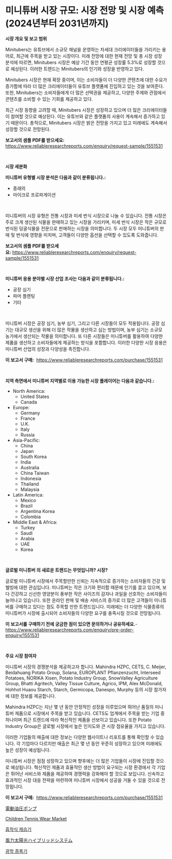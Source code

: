 <p><h1>미니튜버 시장 규모: 시장 전망 및 시장 예측 (2024년부터 2031년까지)</h1></p><p><strong>시장 개요 및 보고 범위</strong></p>
<p><p>Minitubers는 유튜브에서 소규모 채널을 운영하는 차세대 크리에이터들을 가리키는 용어로, 최근에 주목을 받고 있는 시장이다. 미래 전망에 대한 현재 전망 및 총 시장 성장 분석에 따르면, Minitubers 시장은 예상 기간 동안 연평균 성장률 5.3%로 성장할 것으로 예상된다. 이러한 트렌드는 Minitubers의 인기와 성장을 반영하고 있다.</p><p>Minitubers 시장은 현재 확장 중이며, 이는 소비자들이 더 다양한 콘텐츠에 대한 수요가 증가함에 따라 더 많은 크리에이터들이 유튜브 플랫폼에 진입하고 있는 것을 보여준다. 또한, Minitubers는 소비자들에게 더 많은 선택권을 제공하고, 다양한 주제와 관점에서 콘텐츠를 소비할 수 있는 기회를 제공하고 있다.</p><p>최근 시장 동향을 고려할 때, Minitubers 시장은 성장하고 있으며 더 많은 크리에이터들이 참여할 것으로 예상된다. 이는 유튜브와 같은 플랫폼의 사용이 계속해서 증가하고 있기 때문이다. 총적으로, Minitubers 시장은 밝은 전망을 가지고 있고 미래에도 계속해서 성장할 것으로 전망된다.</p></p>
<p><strong>보고서의 샘플 PDF를 받으세요:</strong> <a href="https://www.reliableresearchreports.com/enquiry/request-sample/1551531">https://www.reliableresearchreports.com/enquiry/request-sample/1551531</a></p>
<p>&nbsp;</p>
<p><strong>시장 세분화</strong></p>
<p><strong>미니튜버 유형별 시장 분석은 다음과 같이 분류됩니다.:</strong></p>
<p><ul><li>종래의</li><li>마이크로 프로파게이션</li></ul></p>
<p>&nbsp;</p>
<p><p>미니튜버의 시장 유형은 전통 시장과 미세 번식 시장으로 나눌 수 있습니다. 전통 시장은 주로 크게 생산된 식물을 판매하고 있는 시장을 가리키며, 미세 번식 시장은 작은 규모로 번식된 덩굴식물을 전문으로 판매하는 시장을 의미합니다. 두 시장 모두 미니튜버의 판매 및 번식에 영향을 미치며, 고객들이 다양한 옵션을 선택할 수 있도록 도와줍니다.</p></p>
<p><strong>보고서의 샘플 PDF를 받으세요:</strong>&nbsp;<a href="https://www.reliableresearchreports.com/enquiry/request-sample/1551531">https://www.reliableresearchreports.com/enquiry/request-sample/1551531</a></p>
<p>&nbsp;</p>
<p><strong> 미니튜버 응용 분야별 시장 산업 조사는 다음과 같이 분류됩니다.:</strong></p>
<p><ul><li>공장 심기</li><li>파머 플랜팅</li><li>기타</li></ul></p>
<p>&nbsp;</p>
<p><p>미니튜버 시장은 공장 심기, 농부 심기, 그리고 다른 시장들이 모두 적용됩니다. 공장 심기는 대규모 생산을 위해 더 많은 작물을 생산하고 심는 방법이며, 농부 심기는 소규모 농가에서 생산되는 작물을 의미합니다. 또 다른 시장들은 미니튜버를 활용하여 다양한 제품을 생산하고 소비자들에게 제공하는 방식을 포함합니다. 이러한 다양한 시장 응용은 미니튜버 산업의 성장과 다양성을 촉진합니다.</p></p>
<p><strong>이 보고서 구매:</strong>&nbsp; <a href="https://www.reliableresearchreports.com/purchase/1551531">https://www.reliableresearchreports.com/purchase/1551531</a></p>
<p>&nbsp;</p>
<p><strong>지역 측면에서 미니튜버 지역별로 이용 가능한 시장 플레이어는 다음과 같습니다.:</strong></p>
<p><ul>
    <li>
        North America:
        <ul>
            <li>United States</li>
            <li>Canada</li>
        </ul>
    </li>
    <li>
        Europe:
        <ul>
            <li>Germany</li>
            <li>France</li>
            <li>U.K.</li>
            <li>Italy</li>
            <li>Russia</li>
        </ul>
    </li>
    <li>
        Asia-Pacific:
        <ul>
            <li>China</li>
            <li>Japan</li>
            <li>South Korea</li>
            <li>India</li>
            <li>Australia</li>
            <li>China Taiwan</li>
            <li>Indonesia</li>
            <li>Thailand</li>
            <li>Malaysia</li>
        </ul>
    </li>
    <li>
        Latin America:
        <ul>
            <li>Mexico</li>
            <li>Brazil</li>
            <li>Argentina Korea</li>
            <li>Colombia</li>
        </ul>
    </li>
    <li>
        Middle East & Africa:
        <ul>
            <li>Turkey</li>
            <li>Saudi</li>
            <li>Arabia</li>
            <li>UAE</li>
            <li>Korea</li>
        </ul>
    </li>
    </ul></p>
<p>&nbsp;</p>
<p><strong>글로벌 미니튜버 의 새로운 트렌드는 무엇입니까? 시장?</strong></p>
<p><p>글로벌 미니튜버 시장에서 주목할만한 신뢰는 지속적으로 증가하는 소비자들의 건강 및 웰빙에 대한 관심입니다. 미니튜버는 작은 크기와 편리함 때문에 인기를 끌고 있으며, 보다 건강하고 신선한 영양분이 풍부한 작은 사이즈의 감자나 과일을 선호하는 소비자들이 늘어나고 있습니다. 또한 온라인 판매 및 배송 서비스의 증가로 더 많은 고객들이 미니튜버를 구매하고 있다는 점도 주목할 만한 트렌드입니다. 미래에는 더 다양한 식물종류의 미니튜버가 시장에 출시되어 소비자들의 다양한 요구를 충족시킬 것으로 전망됩니다.</p></p>
<p><strong>이 보고서를 구매하기 전에 궁금한 점이 있으면 문의하거나 공유하세요.</strong>- <a href="https://www.reliableresearchreports.com/enquiry/pre-order-enquiry/1551531">https://www.reliableresearchreports.com/enquiry/pre-order-enquiry/1551531</a></p>
<p>&nbsp;</p>
<p><strong>주요 시장 참여자</strong></p>
<p><p>미니튜버 시장의 경쟁분석을 제공하고자 합니다. Mahindra HZPC, CETS, C. Meijer, Beidahuang Potato Group, Solana, EUROPLANT Pflanzenzucht, Interseed Potatoes, NORIKA Xisen, Potato Industry Group, SnowValley Agriculture Group, Bhatti Agritech, Valley Tissue Culture, Agrico, IPM, Alex McDonald, Hohhot Huaou Starch, Starch, Germicopa, Danespo, Murphy 등의 시장 참가자에 대한 정보를 제공합니다. </p><p>Mahindra HZPC는 지난 몇 년 동안 안정적인 성장을 이루었으며 뛰어난 품질의 미니튜버 제품으로 시장에서 주목을 받고 있습니다. CETS도 업계에서 주목을 받는 기업 중 하나이며 최근 트렌드에 따라 혁신적인 제품을 선보이고 있습니다. 또한 Potato Industry Group은 글로벌 시장에서 높은 인지도와 큰 시장 점유율을 가지고 있습니다. </p><p>이러한 기업들의 매출에 대한 정보는 다양한 웹사이트나 리포트를 통해 확인할 수 있습니다. 각 기업마다 다르지만 매출은 최근 몇 년 동안 꾸준히 성장하고 있으며 미래에도 높은 성장이 예상됩니다. </p><p>미니튜버 시장은 점점 성장하고 있으며 향후에는 더 많은 기업들이 시장에 진입할 것으로 예상됩니다. 혁신적인 제품과 효율적인 생산 방법이 요구되는 시장 환경에서 각 기업은 뛰어난 서비스와 제품을 제공하여 경쟁력을 강화해야 할 것으로 보입니다. 신속하고 효과적인 시장 대응 전략을 마련하여 미니튜버 시장에서 성공을 거둘 수 있을 것으로 전망됩니다.</p></p>
<p><strong>이 보고서 구매:</strong>&nbsp;&nbsp;<a href="https://www.reliableresearchreports.com/purchase/1551531">https://www.reliableresearchreports.com/purchase/1551531</a></p>
<p><p><a href="https://medium.com/@melliestracke2023/%E9%9B%BB%E5%8B%95%E6%B2%B9%E5%9C%A7%E3%83%9D%E3%83%B3%E3%83%97%E5%B8%82%E5%A0%B4%E3%81%AF-2031%E5%B9%B4%E3%81%BE%E3%81%A7%E3%81%AE%E5%B8%82%E5%A0%B4%E3%82%B7%E3%82%A7%E3%82%A2-%E3%82%B5%E3%82%A4%E3%82%BA-%E3%81%8A%E3%82%88%E3%81%B3%E4%BA%88%E6%B8%AC%E3%82%92%E4%B8%AD%E5%BF%83%E3%81%AB%E7%84%A6%E7%82%B9%E3%82%92%E5%BD%93%E3%81%A6%E3%81%A6%E3%81%84%E3%81%BE%E3%81%99-cbaa93194ebc">電動油圧ポンプ</a></p><p><a href="https://github.com/joannagoyvaerts/Market-Research-Report-List-2/blob/main/children-tennis-wear-market.md">Children Tennis Wear Market</a></p><p><a href="https://github.com/WilburKihn5676/Market-Research-Report-List-1/blob/main/27477576965.md">흡착식 제습기</a></p><p><a href="https://medium.com/@at15984/%E9%A2%A8%E5%8A%9B%E5%A4%AA%E9%99%BD%E3%83%8F%E3%82%A4%E3%83%96%E3%83%AA%E3%83%83%E3%83%89%E3%82%B7%E3%82%B9%E3%83%86%E3%83%A0%E3%81%AE%E5%B8%82%E5%A0%B4%E8%A6%8F%E6%A8%A1%E3%81%A8%E5%B8%82%E5%A0%B4%E5%8B%95%E5%90%91-%E5%AE%8C%E5%85%A8%E3%81%AA%E6%A5%AD%E7%95%8C%E6%A6%82%E8%A6%81-2024%E5%B9%B4%E3%81%8B%E3%82%892031%E5%B9%B4-2e091de83a1b">風力太陽光ハイブリッドシステム</a></p><p><a href="https://github.com/wallacBahrtyinger567686/Market-Research-Report-List-1/blob/main/94620856966.md">광학 증폭기</a></p></p>
